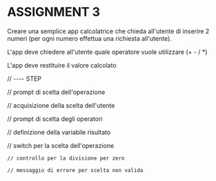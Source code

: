 # ASSIGNMENT 3

Creare una semplice app calcolatrice che chieda all'utente di inserire 2 numeri (per ogni numero effettua una richiesta all'utente).

L'app deve chiedere all'utente quale operatore vuole utilizzare (+ - / *)

L'app deve restituire il valore calcolato

// ---- STEP 

// prompt di scelta dell'operazione

// acquisizione della scelta dell'utente

// prompt di scelta degli operatori

// definizione della variabile risultato

// switch per la scelta dell'operazione

    // controllo per la divisione per zero

    // messaggio di errore per scelta non valida